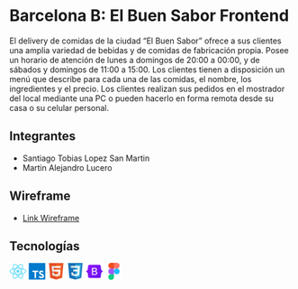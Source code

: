 # Barcelona B: El Buen Sabor Frontend

El delivery de comidas de la ciudad “El Buen Sabor” ofrece a sus clientes una amplia variedad de bebidas y de comidas de fabricación propia. Posee un horario de atención de lunes a domingos de 20:00 a 00:00, y de sábados y domingos de 11:00 a 15:00. Los clientes tienen a disposición un menú que describe para cada una de las comidas, el nombre, los ingredientes y el precio. Los clientes realizan sus pedidos en el mostrador del local mediante una PC o pueden hacerlo en forma remota desde su casa o su celular personal.

## Integrantes

- Santiago Tobias Lopez San Martin
- Martin Alejandro Lucero

## Wireframe

- [Link Wireframe](https://www.figma.com/file/6gBnQOcOlFE3g8Oi4NUAZA/Wireframe?type=design&node-id=0-1)

## Tecnologías

[<img src="https://github.com/devicons/devicon/raw/master/icons/react/react-original.svg" width="30">](https://es.react.dev/)
[<img src="https://github.com/devicons/devicon/raw/master/icons/typescript/typescript-original.svg" width="30">](https://www.typescriptlang.org/)
[<img src="https://github.com/devicons/devicon/raw/master/icons/html5/html5-original.svg" width="30">](https://developer.mozilla.org/es/docs/Web/HTML)
[<img src="https://github.com/devicons/devicon/raw/master/icons/css3/css3-original.svg" width="30">](https://developer.mozilla.org/es/docs/Web/CSS)
[<img src="https://github.com/devicons/devicon/raw/master/icons/bootstrap/bootstrap-original.svg" width="30">](https://getbootstrap.com/)
[<img src="https://github.com/devicons/devicon/raw/master/icons/figma/figma-original.svg" width="30">](https://www.figma.com/login)

